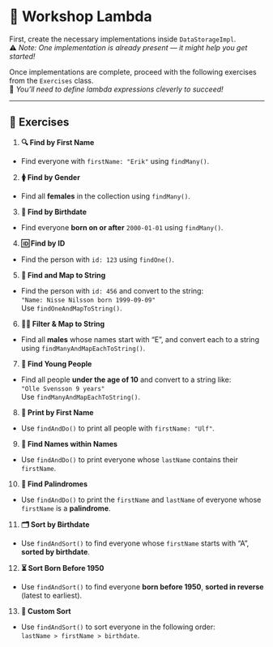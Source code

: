 # 📘 Workshop Lambda

First, create the necessary implementations inside `DataStorageImpl`.  
⚠️ *Note: One implementation is already present — it might help you get started!*

Once implementations are complete, proceed with the following exercises from the `Exercises` class.  
🧠 *You’ll need to define lambda expressions cleverly to succeed!*

---

## 🧪 Exercises

1. **🔍 Find by First Name**
  - Find everyone with `firstName: "Erik"` using `findMany()`.

2. **🚺 Find by Gender**
  - Find all **females** in the collection using `findMany()`.

3. **📅 Find by Birthdate**
  - Find everyone **born on or after** `2000-01-01` using `findMany()`.

4. **🆔 Find by ID**
  - Find the person with `id: 123` using `findOne()`.

5. **📝 Find and Map to String**
  - Find the person with `id: 456` and convert to the string:  
    `"Name: Nisse Nilsson born 1999-09-09"`  
    Use `findOneAndMapToString()`.

6. **👨‍💼 Filter & Map to String**
  - Find all **males** whose names start with “E”, and convert each to a string using `findManyAndMapEachToString()`.

7. **👶 Find Young People**
  - Find all people **under the age of 10** and convert to a string like:  
    `"Olle Svensson 9 years"`  
    Use `findManyAndMapEachToString()`.

8. **📣 Print by First Name**
  - Use `findAndDo()` to print all people with `firstName: "Ulf"`.

9. **🧩 Find Names within Names**
  - Use `findAndDo()` to print everyone whose `lastName` contains their `firstName`.

10. **🔁 Find Palindromes**
  - Use `findAndDo()` to print the `firstName` and `lastName` of everyone whose `firstName` is a **palindrome**.

11. **🗂️ Sort by Birthdate**
  - Use `findAndSort()` to find everyone whose `firstName` starts with “A”, **sorted by birthdate**.

12. **⏳ Sort Born Before 1950**
  - Use `findAndSort()` to find everyone **born before 1950**, **sorted in reverse** (latest to earliest).

13. **🔢 Custom Sort**
  - Use `findAndSort()` to sort everyone in the following order:  
    `lastName > firstName > birthdate`.